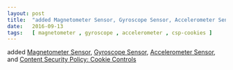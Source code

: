 ```yaml
---
layout: post
title:  "added Magnetometer Sensor, Gyroscope Sensor, Accelerometer Sensor, and Content Security Policy: Cookie Controls"
date:   2016-09-13
tags:   [ magnetometer , gyroscope , accelerometer , csp-cookies ]
---
```


added [Magnetometer Sensor](/spec/magnetometer), [Gyroscope Sensor](/spec/gyroscope), [Accelerometer Sensor](/spec/accelerometer), and [Content Security Policy: Cookie Controls](/spec/csp-cookies)

